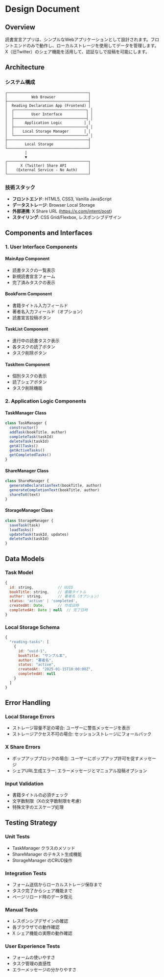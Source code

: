 # Design Document

## Overview

読書宣言アプリは、シンプルなWebアプリケーションとして設計されます。フロントエンドのみで動作し、ローカルストレージを使用してデータを管理します。X（旧Twitter）のシェア機能を活用して、認証なしで投稿を可能にします。

## Architecture

### システム構成

```
┌─────────────────────────────────────┐
│           Web Browser               │
├─────────────────────────────────────┤
│  Reading Declaration App (Frontend) │
│  ┌─────────────────────────────────┐ │
│  │        User Interface           │ │
│  ├─────────────────────────────────┤ │
│  │     Application Logic          │ │
│  ├─────────────────────────────────┤ │
│  │    Local Storage Manager       │ │
│  └─────────────────────────────────┘ │
├─────────────────────────────────────┤
│        Local Storage                │
└─────────────────────────────────────┘
         │
         ▼
┌─────────────────────────────────────┐
│      X (Twitter) Share API          │
│    (External Service - No Auth)     │
└─────────────────────────────────────┘
```

### 技術スタック

- **フロントエンド**: HTML5, CSS3, Vanilla JavaScript
- **データストレージ**: Browser Local Storage
- **外部連携**: X Share URL (https://x.com/intent/post)
- **スタイリング**: CSS Grid/Flexbox, レスポンシブデザイン

## Components and Interfaces

### 1. User Interface Components

#### MainApp Component
- 読書タスクの一覧表示
- 新規読書宣言フォーム
- 完了済みタスクの表示

#### BookForm Component
- 書籍タイトル入力フィールド
- 著者名入力フィールド（オプション）
- 読書宣言投稿ボタン

#### TaskList Component
- 進行中の読書タスク表示
- 各タスクの読了ボタン
- タスク削除ボタン

#### TaskItem Component
- 個別タスクの表示
- 読了シェアボタン
- タスク削除機能

### 2. Application Logic Components

#### TaskManager Class
```javascript
class TaskManager {
  constructor()
  addTask(bookTitle, author)
  completeTask(taskId)
  deleteTask(taskId)
  getAllTasks()
  getActiveTasks()
  getCompletedTasks()
}
```

#### ShareManager Class
```javascript
class ShareManager {
  generateDeclarationText(bookTitle, author)
  generateCompletionText(bookTitle, author)
  shareToX(text)
}
```

#### StorageManager Class
```javascript
class StorageManager {
  saveTask(task)
  loadTasks()
  updateTask(taskId, updates)
  deleteTask(taskId)
}
```

## Data Models

### Task Model
```javascript
{
  id: string,           // UUID
  bookTitle: string,    // 書籍タイトル
  author: string,       // 著者名（オプション）
  status: 'active' | 'completed',
  createdAt: Date,      // 作成日時
  completedAt: Date | null  // 完了日時
}
```

### Local Storage Schema
```javascript
{
  "reading-tasks": [
    {
      id: "uuid-1",
      bookTitle: "サンプル本",
      author: "著者名",
      status: "active",
      createdAt: "2025-01-15T10:00:00Z",
      completedAt: null
    }
  ]
}
```

## Error Handling

### Local Storage Errors
- ストレージ容量不足の場合: ユーザーに警告メッセージを表示
- ストレージアクセス不可の場合: セッションストレージにフォールバック

### X Share Errors
- ポップアップブロックの場合: ユーザーにポップアップ許可を促すメッセージ
- シェアURL生成エラー: エラーメッセージとマニュアル投稿オプション

### Input Validation
- 書籍タイトルの必須チェック
- 文字数制限（Xの文字数制限を考慮）
- 特殊文字のエスケープ処理

## Testing Strategy

### Unit Tests
- TaskManager クラスのメソッド
- ShareManager のテキスト生成機能
- StorageManager のCRUD操作

### Integration Tests
- フォーム送信からローカルストレージ保存まで
- タスク完了からシェア機能まで
- ページリロード時のデータ復元

### Manual Tests
- レスポンシブデザインの確認
- 各ブラウザでの動作確認
- X シェア機能の実際の動作確認

### User Experience Tests
- フォームの使いやすさ
- タスク管理の直感性
- エラーメッセージの分かりやすさ